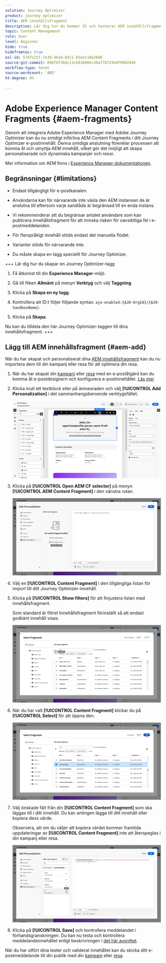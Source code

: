 ```yaml
---
solution: Journey Optimizer
product: journey optimizer
title: AEM innehållsfragment
description: Lär dig hur du kommer åt och hanterar AEM innehållsfragment
topic: Content Management
role: User
level: Beginner
hide: true
hidefromtoc: true
exl-id: 57d7c25f-7e39-46ad-85c1-65e2c18e2686
source-git-commit: 098fbf3bdc13cb916804c30a77b72944f0902046
workflow-type: tm+mt
source-wordcount: '402'
ht-degree: 0%

---
```


# Adobe Experience Manager Content Fragments {#aem-fragments}

Genom att integrera Adobe Experience Manager med Adobe Journey Optimizer kan du nu smidigt införliva AEM Content Fragments i ditt Journey Optimizer e-postinnehåll. Denna smidiga anslutning förenklar processen att komma åt och utnyttja AEM innehåll, vilket gör det möjligt att skapa personaliserade och dynamiska kampanjer och resor.

Mer information om AEM finns i [Experience Manager-dokumentationen](https://experienceleague.adobe.com/en/docs/experience-manager-cloud-service/content/sites/authoring/fragments/content-fragments).

## Begränsningar {#limitations}

* Endast tillgängligt för e-postkanalen.

* Användarna kan för närvarande inte växla den AEM instansen de är anslutna till eftersom varje sandlåda är begränsad till en enda instans.

* Vi rekommenderar att du begränsar antalet användare som kan publicera innehållsfragment för att minska risken för oavsiktliga fel i e-postmeddelanden.

* För flerspråkigt innehåll stöds endast det manuella flödet.

* Varianter stöds för närvarande inte.

* Du måste skapa en tagg speciellt för Journey Optimizer.

+++ Lär dig hur du skapar en Journey Optimizer-tagg

   1. Få åtkomst till din **Experience Manager**-miljö.

   1. Gå till fliken **Allmänt** på menyn **Verktyg** och välj **Taggning**.

   1. Klicka på **Skapa en ny tagg**.

   1. Kontrollera att ID:t följer följande syntax: `ajo-enabled:{AJO-OrgId}/{AJO-SandboxName}`.

   1. Klicka på **Skapa**.

  Nu kan du tilldela den här Journey Optimizer-taggen till dina innehållsfragment.
+++

## Lägg till AEM innehållsfragment {#aem-add}

När du har skapat och personaliserat dina [AEM innehållsfragment](https://experienceleague.adobe.com/en/docs/experience-manager-cloud-service/content/sites/authoring/fragments/content-fragments) kan du nu importera dem till din kampanj eller resa för att optimera din resa.

1. När du har skapat din [kampanj](../email/create-email.md) eller [resa](../email/create-email.md) med en e-poståtgärd kan du komma åt e-postdesignern och konfigurera e-postinnehållet. [Läs mer](../email/get-started-email-design.md)

1. Klicka inuti ett textblock eller på ämnesraden och välj **[!UICONTROL Add Personalization]** i det sammanhangsberoende verktygsfältet.

   ![](assets/aem_campaign_2.png)

1. Klicka på **[!UICONTROL Open AEM CF selector]** på menyn **[!UICONTROL AEM Content Fragment]** i den vänstra rutan.

   ![](assets/aem_campaign_3.png)

1. Välj en **[!UICONTROL Content Fragment]** i den tillgängliga listan för import till ditt Journey Optimizer-innehåll.

1. Klicka på **[!UICONTROL Show filters]** för att finjustera listan med innehållsfragment.

   Som standard är filtret Innehållsfragment förinställt så att endast godkänt innehåll visas.

   ![](assets/aem_campaign_4.png)

1. När du har valt **[!UICONTROL Content Fragment]** klickar du på **[!UICONTROL Select]** för att öppna den.

   ![](assets/aem_campaign_5.png)

1. Välj önskade fält från din **[!UICONTROL Content Fragment]** som ska läggas till i ditt innehåll. Du kan antingen lägga till ditt innehåll eller kopiera dess värde.

   Observera, att om du väljer att kopiera värdet kommer framtida uppdateringar av **[!UICONTROL Content Fragment]** inte att återspeglas i din kampanj eller resa.

   ![](assets/aem_campaign_6.png)

1. Klicka på **[!UICONTROL Save]** och kontrollera meddelandet i förhandsgranskningen. Du kan nu testa och kontrollera meddelandeinnehållet enligt beskrivningen i [det här avsnittet](preview.md).

När du har utfört dina tester och validerat innehållet kan du skicka ditt e-postmeddelande till din publik med din [kampanj](../campaigns/review-activate-campaign.md) eller [resa](../building-journeys/publishing-the-journey.md).
